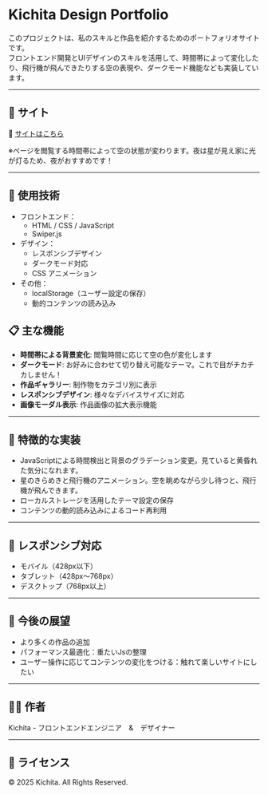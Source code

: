 # Kichita Design Portfolio

このプロジェクトは、私のスキルと作品を紹介するためのポートフォリオサイトです。  
フロントエンド開発とUIデザインのスキルを活用して、時間帯によって変化したり、飛行機が飛んできたりする空の表現や、ダークモード機能なども実装しています。

---

## 🚀 サイト

🔗 [サイトはこちら](https://kichiptf.vercel.app)

※ページを閲覧する時間帯によって空の状態が変わります。夜は星が見え家に光が灯るため、夜がおすすめです！

---

## 🔧 使用技術

- フロントエンド：
  - HTML / CSS / JavaScript
  - Swiper.js
- デザイン：
  - レスポンシブデザイン
  - ダークモード対応
  - CSS アニメーション
- その他：
  - localStorage（ユーザー設定の保存）
  - 動的コンテンツの読み込み


## 📋 主な機能

- **時間帯による背景変化**: 閲覧時間に応じて空の色が変化します
- **ダークモード**: お好みに合わせて切り替え可能なテーマ。これで目がチカチカしません！
- **作品ギャラリー**: 制作物をカテゴリ別に表示
- **レスポンシブデザイン**: 様々なデバイスサイズに対応
- **画像モーダル表示**: 作品画像の拡大表示機能

---

## 🌟 特徴的な実装

- JavaScriptによる時間検出と背景のグラデーション変更。見ていると黄昏れた気分になれます。
- 星のきらめきと飛行機のアニメーション。空を眺めながら少し待つと、飛行機が飛んできます。
- ローカルストレージを活用したテーマ設定の保存
- コンテンツの動的読み込みによるコード再利用

---

## 📱 レスポンシブ対応

- モバイル（428px以下）
- タブレット（428px〜768px）
- デスクトップ（768px以上）

---

## 🚀 今後の展望

- より多くの作品の追加
- パフォーマンス最適化：重たいJsの整理
- ユーザー操作に応じてコンテンツの変化をつける：触れて楽しいサイトにしたい

---

## 👨‍💻 作者

Kichita -  フロントエンドエンジニア　&　デザイナー 

---

## 📄 ライセンス

© 2025 Kichita. All Rights Reserved.
